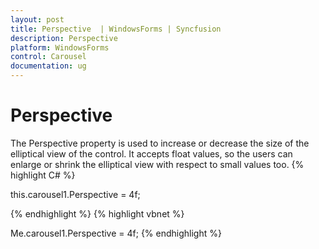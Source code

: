 ```yaml
---
layout: post
title: Perspective  | WindowsForms | Syncfusion
description: Perspective 
platform: WindowsForms
control: Carousel
documentation: ug
---
```


# Perspective 

The Perspective property is used to increase or decrease the size of the elliptical view of the control. It accepts float values, so the users can enlarge or shrink the elliptical view with respect to small values too.
{% highlight C# %}


this.carousel1.Perspective = 4f;

{% endhighlight %}
{% highlight vbnet %}


Me.carousel1.Perspective = 4f;
{% endhighlight %}



